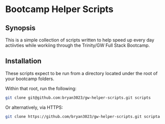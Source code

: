 # Bootcamp Helper Scripts

## Synopsis

This is a simple collection of scripts written to help speed up every day actiivties while workiing through the Trinity/GW Full Stack Bootcamp.

## Installation

These scripts expect to be run from a directory located under the root of your bootcamp folders.

Within that root, run the following:

```sh
git clone git@github.com:bryan3023/gw-helper-scripts.git scripts
```

Or alternatively, via HTTPS:

```sh
git clone https://github.com/bryan3023/gw-helper-scripts.git scripta
```